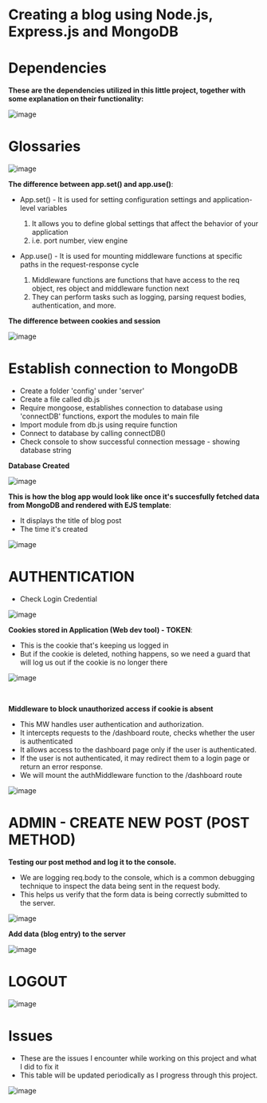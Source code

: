 # Creating a blog using Node.js, Express.js and MongoDB

# Dependencies

**These are the dependencies utilized in this little project, together with some explanation on their functionality:**

![image](https://github.com/asyikin22/Blog-Express-MongoDB/assets/148519441/7469db53-9503-4eac-b45e-28e9d5a9f7a9)

# Glossaries

![image](https://github.com/asyikin22/Blog-Express-MongoDB/assets/148519441/a72d6931-f15d-4d1e-a234-d22ca0b7a49c)


**The difference between app.set() and app.use()**:
* App.set() - It  is used for setting configuration settings and application-level variables
  1) It allows you to define global settings that affect the behavior of your application
  2) i.e. port number, view engine
 
* App.use() - It is used for mounting middleware functions at specific paths in the request-response cycle
  1) Middleware functions are functions that have access to the req object, res object and middleware function next
  2) They can perform tasks such as logging, parsing request bodies, authentication, and more.
 
**The difference between cookies and session**

![image](https://github.com/asyikin22/Blog-Express-MongoDB/assets/148519441/f72712f4-59de-4d76-9195-f2fdf656e066)

 
# Establish connection to MongoDB

* Create a folder 'config' under 'server'
* Create a file called db.js
* Require mongoose, establishes connection to database using 'connectDB' functions, export the modules to main file
* Import module from db.js using require function
* Connect to database by calling connectDB()
* Check console to show successful connection message - showing database string

**Database Created**

![image](https://github.com/asyikin22/Blog-Express-MongoDB/assets/148519441/187961e9-86c7-4b29-aac9-eccc97b02d06)

**This is how the blog app would look like once it's succesfully fetched data from MongoDB and rendered with EJS template**:
* It displays the title of blog post
* The time it's created

![image](https://github.com/asyikin22/Blog-Express-MongoDB/assets/148519441/ba7ddbb2-c3d2-4871-9f09-41a8ac26df73)


# AUTHENTICATION

* Check Login Credential

![image](https://github.com/asyikin22/Blog-Express-MongoDB/assets/148519441/7e7703c6-12e5-4ef5-b7d2-03d3bb22f649)

**Cookies stored in Application (Web dev tool) - TOKEN**:
* This is the cookie that's keeping us logged in
* But if the cookie is deleted, nothing happens, so we need a guard that will log us out if the cookie is no longer there

![image](https://github.com/asyikin22/Blog-Express-MongoDB/assets/148519441/52b23d7a-e2fc-4314-8887-18dc313e0595)

<br>

**Middleware to block unauthorized access if cookie is absent**
* This MW handles user authentication and authorization.
* It intercepts requests to the /dashboard route, checks whether the user is authenticated
* It allows access to the dashboard page only if the user is authenticated.
* If the user is not authenticated, it may redirect them to a login page or return an error response.
* We will mount the authMiddleware function to the /dashboard route

![image](https://github.com/asyikin22/Blog-Express-MongoDB/assets/148519441/29e87c74-3f22-4b1a-8aef-50d84af514fa)

# ADMIN - CREATE NEW POST (POST METHOD)

**Testing our post method and log it to the console.**
* We  are logging req.body to the console, which is a common debugging technique to inspect the data being sent in the request body.
* This helps us verify that the form data is being correctly submitted to the server.

![image](https://github.com/asyikin22/Blog-Express-MongoDB/assets/148519441/438a7441-4b95-4c0a-a8d6-9c2924bec59e)

**Add data (blog entry) to the server**

![image](https://github.com/asyikin22/Blog-Express-MongoDB/assets/148519441/d5b9278e-bb31-4da4-90fd-eaa49eb5934b)

# LOGOUT

![image](https://github.com/asyikin22/Blog-Express-MongoDB/assets/148519441/41f7ee3c-bca0-4bc6-97d9-f2c629836ee4)


# Issues

* These are the issues I encounter while working on this project and what I did to fix it
* This table will be updated periodically as I progress through this project.

![image](https://github.com/asyikin22/Blog-Express-MongoDB/assets/148519441/1fb9ab65-ef3b-4ed9-b546-422b70cab101)



  
